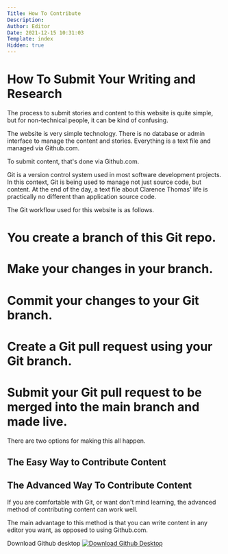 ```yaml
---
Title: How To Contribute
Description: 
Author: Editor
Date: 2021-12-15 10:31:03
Template: index
Hidden: true
---
```

# How To Submit Your Writing and Research

The process to submit stories and content to this website is quite simple, but for non-technical people, it can be kind of confusing.

The website is very simple technology. There is no database or admin interface to manage the content and stories. Everything is a text file and managed via Github.com.

To submit content, that's done via Github.com.

Git is a version control system used in most software development projects. In this context, Git is being used to manage not just source code, but content. At the end of the day, a text file about Clarence Thomas' life is practically no different than application source code.

The Git workflow used for this website is as follows.
  # You create a branch of this Git repo.
  # Make your changes in your branch.
  # Commit your changes to your Git branch.
  # Create a Git pull request using your Git branch.
  # Submit your Git pull request to be merged into the main branch and made live.

There are two options for making this all happen. 

## The Easy Way to Contribute Content

## The Advanced Way To Contribute Content
If you are comfortable with Git, or want don't mind learning, the advanced method of contributing content can work well.

The main advantage to this method is that you can write content in any editor you want, as opposed to using Github.com.

Download Github desktop
[![Download Github Desktop](%assets_url%/git-desktop-icon.svg)](https://desktop.github.com/ "Download Github Desktop")